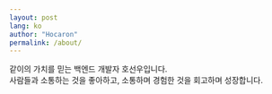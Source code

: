 ```yaml
---
layout: post
lang: ko
author: "Hocaron"
permalink: /about/
---
```


같이의 가치를 믿는 백엔드 개발자 호선우입니다.  
사람들과 소통하는 것을 좋아하고, 소통하며 경험한 것을 회고하며 성장합니다.
